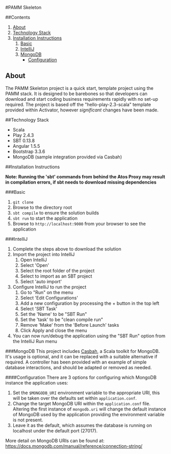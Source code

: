 
#PAMM Skeleton

##Contents
1. [About](#about)
2. [Technology Stack](#technology-stack)
3. [Installation Instructions](#installation-instructions)
   1. [Basic](#basic)
   2. [IntelliJ](#intellij)
   3. [MongoDB](#mongodb)
      * [Configuration](#configuration)

## About
The PAMM Skeleton project is a quick start, template project using the PAMM stack. It is designed to be barebones so that developers can download and start coding business requirements rapidly with no set-up required.
The project is based off the "hello-play-2.3-scala" template provided within Activator, however *significant* changes have been made.

##Technology Stack
- Scala
- Play 2.4.3
- SBT 0.13.8
- Angular 1.5.5
- Bootstrap 3.3.6
- MongoDB (sample integration provided via Casbah)

##Installation Instructions

**Note: Running the 'sbt' commands from behind the Atos Proxy may result in compilation errors, if sbt needs to download missing dependencies** 

###Basic
1. `git clone` <repo address>
2. Browse to the directory root
3. `sbt compile` to ensure the solution builds
4. `sbt run` to start the application
5. Browse to `http://localhost:9000` from your browser to see the application

###IntelliJ
1. Complete the steps above to download the solution
2. Import the project into IntelliJ
   1. Open IntelliJ
   2. Select 'Open'
   3. Select the root folder of the project
   4. Select to import as an SBT project
   5. Select 'auto import'
3. Configure IntelliJ to run the project
   1. Go to "Run" on the menu
   2. Select 'Edit Configurations'
   3. Add a new configuration by processing the + button in the top left
   4. Select 'SBT Task'
   5. Set the 'Name' to be "SBT Run"
   6. Set the 'task' to be "clean compile run"
   7. Remove 'Make' from the 'Before Launch' tasks
   8. Click Apply and close the menu
4. You can now run/debug the application using the "SBT Run" option from the IntelliJ Run menu

###MongoDB
This project includes [Casbah](https://github.com/mongodb/casbah), a Scala toolkit for MongoDB. It's usage is optional, and it can be replaced with a suitable alternative if required. A controller has been provided with an example of simple database interactions, and should be adapted or removed as needed.

####Configuration
There are 3 options for configuring which MongoDB instance the application uses:
 1. Set the `$MONGODB_URI` environment variable to the appropriate URI, this will be taken over the defaults set within `application.conf`.
 2. Change the target MongoDB URI within the `application.conf` file. Altering the first instance of `mongodb.uri` will change the default instance of MongoDB used by the application providing the environment variable is not present.
 3. Leave it as the default, which assumes the database is running on localhost under the default port (27017).

More detail on MongoDB URIs can be found at:
https://docs.mongodb.com/manual/reference/connection-string/
